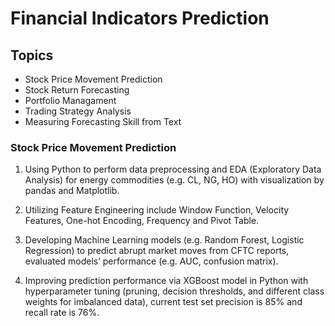 # Financial Indicators Prediction

## Topics

- Stock Price Movement Prediction
- Stock Return Forecasting
- Portfolio Managament
- Trading Strategy Analysis
- Measuring Forecasting Skill from Text

### Stock Price Movement Prediction
1. Using Python to perform data preprocessing and EDA (Exploratory Data Analysis) for energy commodities (e.g. CL, NG, HO) with visualization by pandas and Matplotlib.

2. Utilizing Feature Engineering include Window Function, Velocity Features, One-hot Encoding, Frequency and Pivot Table.

3. Developing Machine Learning models (e.g. Random Forest, Logistic Regression) to predict abrupt market moves from CFTC reports, evaluated models’ performance (e.g. AUC, confusion matrix).

4. Improving prediction performance via XGBoost model in Python with hyperparameter tuning (pruning, decision thresholds, and different class weights for imbalanced data), current test set precision is 85% and recall rate is 76%.
